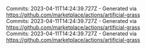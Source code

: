 Commits: 2023-04-11T14:24:39.727Z - Generated via https://github.com/marketplace/actions/artificial-grass
<br>
Commits: 2023-04-11T14:24:39.727Z - Generated via https://github.com/marketplace/actions/artificial-grass
<br>
Commits: 2023-04-11T14:24:39.727Z - Generated via https://github.com/marketplace/actions/artificial-grass
<br>
